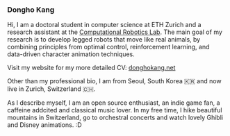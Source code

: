 ### Dongho Kang

<!--
**eastskykang/eastskykang** is a ✨ _special_ ✨ repository because its `README.md` (this file) appears on your GitHub profile.

Here are some ideas to get you started:

- 🔭 I’m currently working on ...
- 🌱 I’m currently learning ...
- 👯 I’m looking to collaborate on ...
- 🤔 I’m looking for help with ...
- 💬 Ask me about ...
- 📫 How to reach me: ...
- 😄 Pronouns: ...
- ⚡ Fun fact: ...
-->

Hi, I am a doctoral student in computer science at ETH Zurich and a research assistant at the [Computational Robotics Lab](http://crl.ethz.ch/). 
The main goal of my research is to develop legged robots that move like real animals, by combining principles from optimal control, reinforcement learning, and data-driven character animation techniques.

Visit my website for my more detailed CV: [donghokang.net](http://www.donghokang.net/)

Other than my professional bio, I am from Seoul, South Korea :kr: and now live in Zurich, Switzerland :switzerland:. 

As I describe myself, I am an open source enthusiast, an indie game fan, a caffeine addcited and classical music lover. In my free time, I hike beautiful mountains in Switzerland, go to orchestral concerts and watch lovely Ghibli and Disney animations. :D
